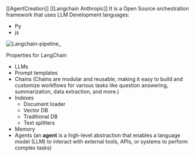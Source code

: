  [[AgentCreation]] [[Langchain Anthropic]]
It is a Open Source  orchestration framework that uses LLM
Development languages:
- Py
- js

![Langchain-pipeline_](https://media.geeksforgeeks.org/wp-content/uploads/20250206160413810371/Langchain-pipeline_.webp)

Properties for LangChain
- LLMs
- Prompt templates
- Chains (Chains are modular and reusable, making it easy to build and customize workflows for various tasks like question answering, summarization, data extraction, and more.)
- Indexes 
	- Document loader
	- Vector DB
	- Traditional DB
	- Text splitters
- Memory
- Agents (an **agent** is a high-level abstraction that enables a language model (LLM) to interact with external tools, APIs, or systems to perform complex tasks)